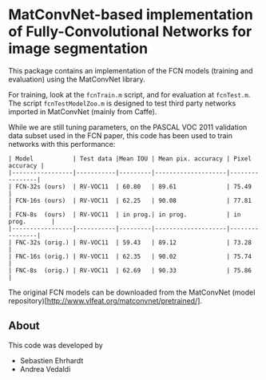 # MatConvNet-based implementation of Fully-Convolutional Networks for image segmentation

This package contains an implementation of the FCN models (training
and evaluation) using the MatConvNet library.

For training, look at the `fcnTrain.m` script, and for evaluation at
`fcnTest.m`. The script `fcnTestModelZoo.m` is designed to test third
party networks imported in MatConvNet (mainly from Caffe).

While we are still tuning parameters, on the PASCAL VOC 2011
validation data subset used in the FCN paper, this code has been used
to train networks with this performance:

    | Model           | Test data |Mean IOU | Mean pix. accuracy | Pixel accuracy |
    |-----------------|-----------|---------|--------------------|----------------|
    | FCN-32s (ours)  | RV-VOC11  | 60.80   | 89.61              | 75.49          |
    | FCN-16s (ours)  | RV-VOC11  | 62.25   | 90.08              | 77.81          |
    | FCN-8s  (ours)  | RV-VOC11  | in prog.| in prog.           | in prog.       |
    |-----------------|-----------|---------|--------------------|----------------|
    | FNC-32s (orig.) | RV-VOC11  | 59.43   | 89.12              | 73.28          |
    | FNC-16s (orig.) | RV-VOC11  | 62.35   | 90.02              | 75.74          |
    | FNC-8s  (orig.) | RV-VOC11  | 62.69   | 90.33              | 75.86          |

The original FCN models can be downloaded from the MatConvNet (model
repository)[http://www.vlfeat.org/matconvnet/pretrained/].

## About

This code was developed by

* Sebastien Ehrhardt
* Andrea Vedaldi
